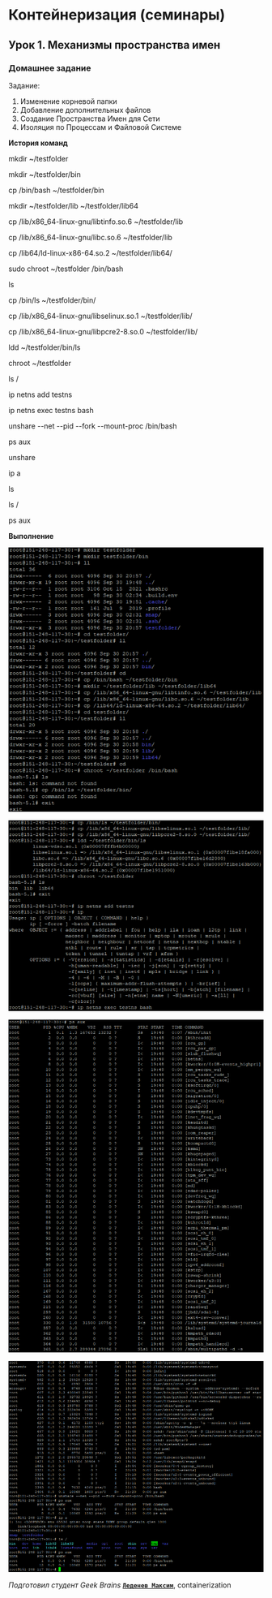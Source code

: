 # Контейнеризация (семинары)


## Урок 1. Механизмы пространства имен


### **Домашнее задание**

Задание:
1) Изменение корневой папки
2) Добавление дополнительных файлов
3) Создание Пространства Имен для Сети
4) Изоляция по Процессам и Файловой Системе


**История команд**


mkdir ~/testfolder

mkdir ~/testfolder/bin

cp /bin/bash ~/testfolder/bin

mkdir ~/testfolder/lib ~/testfolder/lib64

cp /lib/x86_64-linux-gnu/libtinfo.so.6 ~/testfolder/lib

cp /lib/x86_64-linux-gnu/libc.so.6 ~/testfolder/lib

cp /lib64/ld-linux-x86-64.so.2 ~/testfolder/lib64/

sudo chroot ~/testfolder /bin/bash

ls

cp /bin/ls ~/testfolder/bin/

cp /lib/x86_64-linux-gnu/libselinux.so.1 ~/testfolder/lib/

cp /lib/x86_64-linux-gnu/libpcre2-8.so.0 ~/testfolder/lib/

ldd ~/testfolder/bin/ls

chroot ~/testfolder

ls /

ip netns add testns

ip netns exec testns bash

unshare --net --pid --fork --mount-proc /bin/bash

ps aux

unshare

ip a

ls

ls /

ps aux



**Выполнение**

![ChrootPreparation](https://github.com/ScarletStranger/containerization/blob/main/Seminar1/1.png)

![FileAddition](https://github.com/ScarletStranger/containerization/blob/main/Seminar1/2.png)

![Ipnets](https://github.com/ScarletStranger/containerization/blob/main/Seminar1/3.png)

![FileSystemIsolation](https://github.com/ScarletStranger/containerization/blob/main/Seminar1/4.png)


*Подготовил студент Geek Brains* [**`Леденев Максим`**](https://github.com/ScarletStranger), containerization
